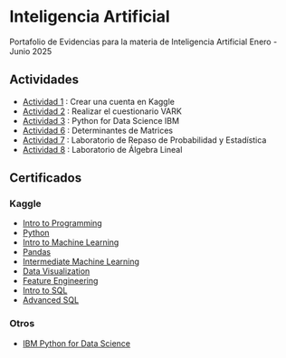 # Inteligencia Artificial
Portafolio de Evidencias para la materia de Inteligencia Artificial Enero - Junio 2025

## Actividades
- [Actividad 1](./Actividades/Act%201%20Crear%20una%20cuenta%20en%20Kaggle.pdf) : Crear una cuenta en Kaggle
- [Actividad 2](./Actividades/Act%202%20Realizar%20el%20Cuestionario%20VARK.pdf) : Realizar el cuestionario VARK
- [Actividad 3](./Certificados/Otros/IBM%20Python%20for%20Data%20Science.pdf) : Python for Data Science IBM
- [Actividad 6](./Actividades/Act%206%20Determinantes%20de%20Matrices.pdf) : Determinantes de Matrices
- [Actividad 7](./Actividades/Act%207%20Laboratorio%20de%20Repaso%20de%20Probabilidad%20y%20Estad%C3%ADstica.pdf) : Laboratorio de Repaso de Probabilidad y Estadística
- [Actividad 8](./Actividades/Act%208%20Laboratorio%20de%20%C3%81lgebra%20Lineal.pdf) : Laboratorio de Álgebra Lineal

## Certificados 

### Kaggle
- [Intro to Programming](./Certificados/Kaggle/Intro%20to%20Programming.pdf)
- [Python](./Certificados/Kaggle/Python.pdf)
- [Intro to Machine Learning](./Certificados/Kaggle/Intro%20to%20Machine%20Learning.pdf)
- [Pandas](./Certificados/Kaggle/Pandas.pdf)
- [Intermediate Machine Learning](./Certificados/Kaggle/Intermediate%20Machine%20Learning.pdf)
- [Data Visualization](./Certificados/Kaggle/Data%20Visualization.pdf)
- [Feature Engineering](./Certificados/Kaggle/Feature%20Engineering.pdf)
- [Intro to SQL](./Certificados/Kaggle/Intro%20to%20SQL.pdf)
- [Advanced SQL](./Certificados/Kaggle/Advanced%20SQL.pdf)

### Otros
- [IBM Python for Data Science](./Certificados/Otros/IBM%20Python%20for%20Data%20Science.pdf)
